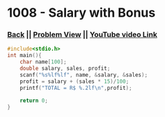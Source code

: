 # 1008 - Salary with Bonus

### [Back](./..) || [Problem View](https://judge.beecrowd.com/en/problems/view/1009) || [YouTube video Link](https://www.youtube.com/watch?v=Cl3TtdtPVTQ) 

```c
#include<stdio.h>
int main(){
    char name[100];
    double salary, sales, profit;
    scanf("%s%lf%lf", name, &salary, &sales);
    profit = salary + (sales * 15)/100;
    printf("TOTAL = R$ %.2lf\n",profit);
    
    return 0;
}
```
